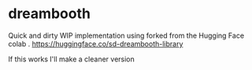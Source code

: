 # dreambooth

Quick and dirty WIP implementation using forked from the Hugging Face colab . https://huggingface.co/sd-dreambooth-library

If this works I'll make a cleaner version 